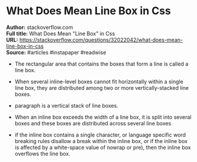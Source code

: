 # What Does Mean Line Box in Css

**Author:** stackoverflow.com  
**Full title:** What Does Mean "Line Box" in Css  
**URL:** https://stackoverflow.com/questions/32022042/what-does-mean-line-box-in-css  
**Source:** #articles #instapaper #readwise

- The rectangular area that contains the boxes that form a line is called a line box. 
   
- When several inline-level boxes cannot fit horizontally within a single line box, they are distributed among two or more vertically-stacked line boxes. 
   
- paragraph is a vertical stack of line boxes. 
   
- When an inline box exceeds the width of a line box, it is split into several boxes and these boxes are distributed across several line boxes 
   
- if the inline box contains a single character, or language specific word breaking rules disallow a break within the inline box, or if the inline box is affected by a white-space value of nowrap or pre), then the inline box overflows the line box. 
   
